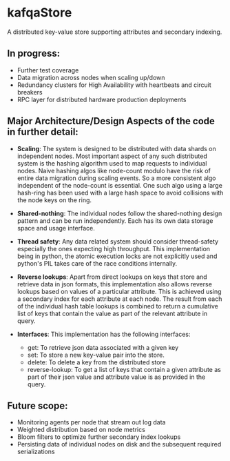 # kafqaStore
A distributed key-value store supporting attributes and secondary indexing.

## In progress:
- Further test coverage
- Data migration across nodes when scaling up/down
- Redundancy clusters for High Availability with heartbeats and circuit breakers
- RPC layer for distributed hardware production deployments

## Major Architecture/Design Aspects of the code in further detail:
- **Scaling**: The system is designed to be distributed with data shards on independent nodes. Most important aspect of any such distributed system is the hashing algorithm used to map requests to individual nodes. Naive hashing algos like node-count modulo have the risk of entire data migration during scaling events. So a more consistent algo independent of the node-count is essential. One such algo using a large hash-ring has been used with a large hash space to avoid collisions with the node keys on the ring.  

- **Shared-nothing**: The individual nodes follow the shared-nothing design pattern and can be run independently. Each has its own data storage space and usage interface.

- **Thread safety**: Any data related system should consider thread-safety especially the ones expecting high throughput. This implementation being in python, the atomic execution locks are not explicitly used and python's PIL takes care of the race conditions internally. 

- **Reverse lookups**: Apart from direct lookups on keys that store and retrieve data in json formats, this implementation also allows reverse lookups based on values of a particular attribute. This is achieved using a secondary index for each attribute at each node. The result from each of the individual hash table lookups is combined to return a cumulative list of keys that contain the value as part of the relevant attribute in query. 

- **Interfaces**: This implementation has the following interfaces:
  - get: To retrieve json data associated with a given key
  - set: To store a new key-value pair into the store.
  - delete: To delete a key from the distributed store
  - reverse-lookup: To get a list of keys that contain a given attribute as part of their json value and attribute value is as provided in the query.

## Future scope:
- Monitoring agents per node that stream out log data
- Weighted distribution based on node metrics
- Bloom filters to optimize further secondary index lookups
- Persisting data of individual nodes on disk and the subsequent required serializations 

